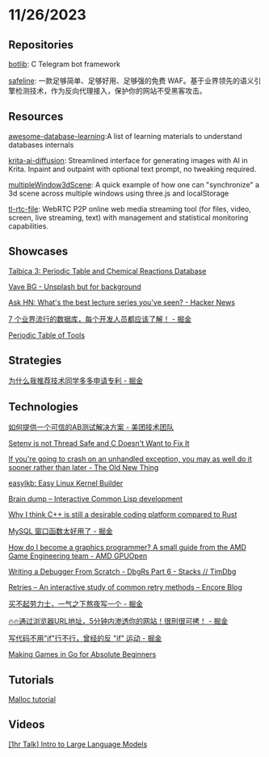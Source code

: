 # 11/26/2023

## Repositories
[botlib](https://github.com/antirez/botlib): C Telegram bot framework

[safeline](https://github.com/chaitin/safeline): 一款足够简单、足够好用、足够强的免费 WAF。基于业界领先的语义引擎检测技术，作为反向代理接入，保护你的网站不受黑客攻击。

## Resources
[awesome-database-learning](https://github.com/pingcap/awesome-database-learning):A list of learning materials to understand databases internals

[krita-ai-diffusion](https://github.com/Acly/krita-ai-diffusion): Streamlined interface for generating images with AI in Krita. Inpaint and outpaint with optional text prompt, no tweaking required.

[multipleWindow3dScene](https://github.com/bgstaal/multipleWindow3dScene): A quick example of how one can "synchronize" a 3d scene across multiple windows using three.js and localStorage

[tl-rtc-file](https://github.com/tl-open-source/tl-rtc-file): WebRTC P2P online web media streaming tool (for files, video, screen, live streaming, text) with management and statistical monitoring capabilities.

## Showcases
[Talbica 3: Periodic Table and Chemical Reactions Database](https://www.talbica.com/)

[Vave BG - Unsplash but for background](https://vavebg.com/)

[Ask HN: What's the best lecture series you've seen? - Hacker News](https://news.ycombinator.com/item?id=34591291)

[7 个业界流行的数据库，每个开发人员都应该了解！ - 掘金](https://juejin.cn/post/7224298996721418298)

[Periodic Table of Tools](https://periodictableoftools.com/index.html)

## Strategies
[为什么我推荐技术同学多多申请专利 - 掘金](https://juejin.cn/post/7301574621244751887)

## Technologies
[如何提供一个可信的AB测试解决方案 - 美团技术团队](https://tech.meituan.com/2023/08/24/ab-test-practice-in-meituan.html)

[Setenv is not Thread Safe and C Doesn't Want to Fix It](https://www.evanjones.ca/setenv-is-not-thread-safe.html)

[If you're going to crash on an unhandled exception, you may as well do it sooner rather than later - The Old New Thing](https://devblogs.microsoft.com/oldnewthing/20231120-00/?p=109037)

[easylkb: Easy Linux Kernel Builder](https://tmpout.sh/3/20.html)

[Brain dump – Interactive Common Lisp development](https://www.n16f.net/blog/interactive-common-lisp-development/)

[Why I think C++ is still a desirable coding platform compared to Rust](https://lucisqr.substack.com/p/why-i-think-c-is-still-a-very-attractive)

[MySQL 窗口函数太好用了 - 掘金](https://juejin.cn/post/7290034121010233396)

[How do I become a graphics programmer? A small guide from the AMD Game Engineering team - AMD GPUOpen](https://gpuopen.com/learn/how_do_you_become_a_graphics_programmer/)

[Writing a Debugger From Scratch - DbgRs Part 6 - Stacks // TimDbg](https://www.timdbg.com/posts/writing-a-debugger-from-scratch-part-6/)

[Retries – An interactive study of common retry methods – Encore Blog](https://encore.dev/blog/retries)

[买不起劳力士，一气之下熬夜写一个 - 掘金](https://juejin.cn/post/7304533060514971657)

[🔥🔥通过浏览器URL地址，5分钟内渗透你的网站！很刑很可拷！ - 掘金](https://juejin.cn/post/7304263961238143011)

[写代码不用"if"行不行，曾经的反 "if" 运动 - 掘金](https://juejin.cn/post/7304551591528726565)

[Making Games in Go for Absolute Beginners](https://threedots.tech/post/making-games-in-go/)

## Tutorials
[Malloc tutorial](https://danluu.com/malloc-tutorial/)

## Videos
[[1hr Talk] Intro to Large Language Models](https://www.youtube.com/watch?v=zjkBMFhNj_g)
